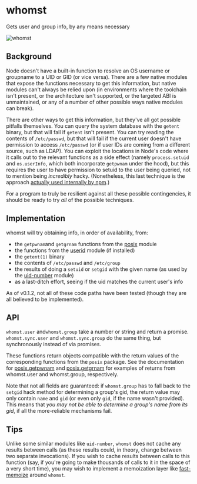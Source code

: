 # whomst

Gets user and group info, by any means necessary

![whomst](https://user-images.githubusercontent.com/572196/42921299-331bb322-8ad0-11e8-8cc2-b0713b1871fe.jpg)

## Background

Node doesn't have a built-in function to resolve an OS username or groupname to
a UID or GID (or vice versa). There are a few native modules that expose the
functions necessary to get this information, but native modules can't always
be relied upon (in environments where the toolchain isn't present, or the
architecture isn't supported, or the targeted ABI is unmaintained, or any of a
number of other possible ways native modules can break).

There are other ways to get this information, but they've all got possible
pitfalls themselves. You can query the system database with the `getent`
binary, but that will fail if `getent` isn't present. You can try reading the
contents of `/etc/passwd`, but that will fail if the current user doesn't have
permission to access `/etc/passwd` (or if user IDs are coming from a different
source, such as LDAP). You can exploit the locations in Node's code where it
calls out to the relevant functions as a side effect (namely `process.setuid`
and `os.userInfo`, which both incorporate `getpwnam` under the hood), but this
requires the user to have permission to setuid to the user being queried, not
to mention being *incredibly* hacky. (Nonetheless, this last technique is the
approach [actually used internally by npm][uid-number].)

[uid-number]: https://github.com/npm/uid-number

For a program to truly be resilient against all these possible contingencies,
it should be ready to try *all* of the possible techniques.

## Implementation

whomst will try obtaining info, in order of availability, from:

- the `getpwnam`and `getgrnam` functions from the [posix][] module
- the functions from the [userid][] module (if installed)
- the `getent(1)` binary
- the contents of `/etc/passwd` and `/etc/group`
- the results of doing a `setuid` or `setgid` with the given name (as used by
  the [uid-number][] module)
- as a last-ditch effort, seeing if the uid matches the current user's info

[posix]: https://github.com/ohmu/node-posix
[userid]: https://github.com/jandre/node-userid

As of v0.1.2, not all of these code paths have been tested (though they are all
believed to be implemented).

## API

`whomst.user` and`whomst.group` take a number or string and return a promise.
`whomst.sync.user` and `whomst.sync.group` do the same thing, but synchronously
instead of via promises.

These functions return objects compatible with the return values of the
corresponding functions from the `posix` package. See the documentation for
[posix.getpwnam][] and [posix.getgrnam][] for examples of returns from
whomst.user and whomst.group, respectively.

[posix.getpwnam]: https://github.com/ohmu/node-posix#posixgetpwnamuser
[posix.getgrnam]: https://github.com/ohmu/node-posix#posixgetgrnamgroup

Note that not all fields are guaranteed: if `whomst.group` has to fall back to
the `setgid` hack method for determining a group's gid, the return value may
only contain `name` and `gid` (or even only `gid`, if the name wasn't
provided). This means that *you may not be able to determine a group's name
from its gid*, if all the more-reliable mechanisms fail.

## Tips

Unlike some similar modules like `uid-number`, `whomst` does not cache any
results between calls (as these results could, in theory, change between two
separate invocations). If you wish to cache results between calls to this
function (say, if you're going to make thousands of calls to it in the space of
a very short time), you may wish to implement a memoization layer like
[fast-memoize][] around `whomst`.

[fast-memoize]: https://www.npmjs.com/package/fast-memoize
